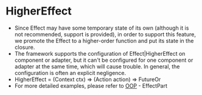 # HigherEffect

-   Since Effect may have some temporary state of its own (although it is not recommended, support is provided), in order to support this feature, we promote the Effect to a higher-order function and put its state in the closure.
-   The framework supports the configuration of Effect|HigherEffect on component or adapter, but it can't be configured for one component or adapter at the same time, which will cause trouble. In general, the configuration is often an explicit negligence.
-   HigherEffect = (Context ctx) => (Action action) => FutureOr
-   For more detailed examples, please refer to [OOP](oop.md) - EffectPart
